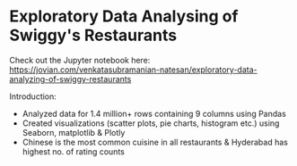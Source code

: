# Exploratory Data Analysing of Swiggy's Restaurants

Check out the Jupyter notebook here: https://jovian.com/venkatasubramanian-natesan/exploratory-data-analyzing-of-swiggy-restaurants

Introduction:

* Analyzed data for 1.4 million+ rows containing 9 columns using Pandas
* Created visualizations (scatter plots, pie charts, histogram etc.) using Seaborn, matplotlib & Plotly
* Chinese is the most common cuisine in all restaurants & Hyderabad has highest no. of rating counts




